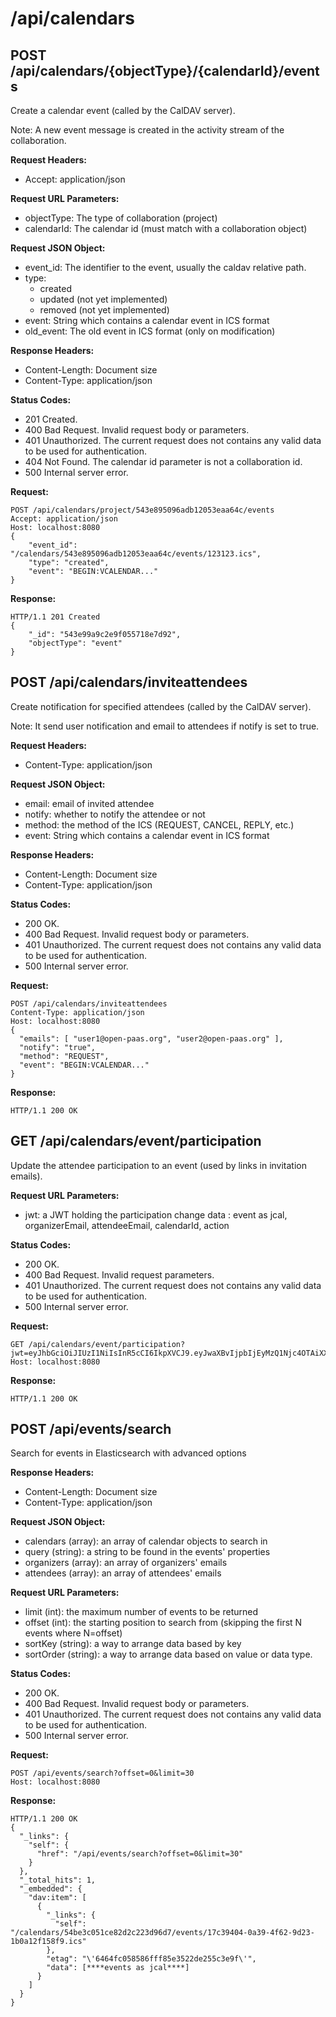 # /api/calendars

## POST /api/calendars/{objectType}/{calendarId}/events

Create a calendar event (called by the CalDAV server).

Note: A new event message is created in the activity stream of the collaboration.

**Request Headers:**

- Accept: application/json

**Request URL Parameters:**

- objectType: The type of collaboration (project)
- calendarId: The calendar id (must match with a collaboration object)

**Request JSON Object:**

- event_id: The identifier to the event, usually the caldav relative path.
- type:
    * created
    * updated (not yet implemented)
    * removed (not yet implemented)
- event: String which contains a calendar event in ICS format
- old_event: The old event in ICS format (only on modification)

**Response Headers:**

- Content-Length: Document size
- Content-Type: application/json

**Status Codes:**

- 201 Created.
- 400 Bad Request. Invalid request body or parameters.
- 401 Unauthorized. The current request does not contains any valid data to be used for authentication.
- 404 Not Found. The calendar id parameter is not a collaboration id.
- 500 Internal server error.


**Request:**

    POST /api/calendars/project/543e895096adb12053eaa64c/events
    Accept: application/json
    Host: localhost:8080
    {
        "event_id": "/calendars/543e895096adb12053eaa64c/events/123123.ics",
        "type": "created",
        "event": "BEGIN:VCALENDAR..."
    }

**Response:**

    HTTP/1.1 201 Created
    {
        "_id": "543e99a9c2e9f055718e7d92",
        "objectType": "event"
    }

## POST /api/calendars/inviteattendees

Create notification for specified attendees (called by the CalDAV server).

Note: It send user notification and email to attendees if notify is set to true.

**Request Headers:**

- Content-Type: application/json

**Request JSON Object:**

- email: email of invited attendee
- notify: whether to notify the attendee or not
- method: the method of the ICS (REQUEST, CANCEL, REPLY, etc.)
- event: String which contains a calendar event in ICS format

**Response Headers:**

- Content-Length: Document size
- Content-Type: application/json

**Status Codes:**

- 200 OK.
- 400 Bad Request. Invalid request body or parameters.
- 401 Unauthorized. The current request does not contains any valid data to be used for authentication.
- 500 Internal server error.


**Request:**

    POST /api/calendars/inviteattendees
    Content-Type: application/json
    Host: localhost:8080
    {
      "emails": [ "user1@open-paas.org", "user2@open-paas.org" ],
      "notify": "true",
      "method": "REQUEST",
      "event": "BEGIN:VCALENDAR..."
    }

**Response:**

    HTTP/1.1 200 OK

## GET /api/calendars/event/participation

Update the attendee participation to an event (used by links in invitation emails).


**Request URL Parameters:**

- jwt: a JWT holding the participation change data : event as jcal, organizerEmail, attendeeEmail, calendarId, action

**Status Codes:**

- 200 OK.
- 400 Bad Request. Invalid request parameters.
- 401 Unauthorized. The current request does not contains any valid data to be used for authentication.
- 500 Internal server error.


**Request:**

    GET /api/calendars/event/participation?jwt=eyJhbGciOiJIUzI1NiIsInR5cCI6IkpXVCJ9.eyJwaXBvIjpbIjEyMzQ1Njc4OTAiXX0.E6QGuuqelyf0RsEicnsQCDteSAij0KRb7GOQIouFm9A
    Host: localhost:8080

**Response:**

    HTTP/1.1 200 OK

## POST /api/events/search

Search for events in Elasticsearch with advanced options

**Response Headers:**

- Content-Length: Document size
- Content-Type: application/json

**Request JSON Object:**

- calendars (array): an array of calendar objects to search in
- query (string): a string to be found in the events' properties
- organizers (array): an array of organizers' emails
- attendees (array): an array of attendees' emails

**Request URL Parameters:**

- limit (int): the maximum number of events to be returned
- offset (int): the starting position to search from (skipping the first N events where N=offset)
- sortKey (string): a way to arrange data based by key
- sortOrder (string): a way to arrange data based on value or data type.

**Status Codes:**

- 200 OK.
- 400 Bad Request. Invalid request body or parameters.
- 401 Unauthorized. The current request does not contains any valid data to be used for authentication.
- 500 Internal server error.

**Request:**

    POST /api/events/search?offset=0&limit=30
    Host: localhost:8080

**Response:**

    HTTP/1.1 200 OK
    {
      "_links": {
        "self": {
          "href": "/api/events/search?offset=0&limit=30"
        }
      },
      "_total_hits": 1,
      "_embedded": {
        "dav:item": [
          {
            "_links": {
              "self": "/calendars/54be3c051ce82d2c223d96d7/events/17c39404-0a39-4f62-9d23-1b0a12f158f9.ics"
            },
            "etag": "\'6464fc058586fff85e3522de255c3e9f\'",
            "data": [****events as jcal****]
          }
        ]
      }
    }
